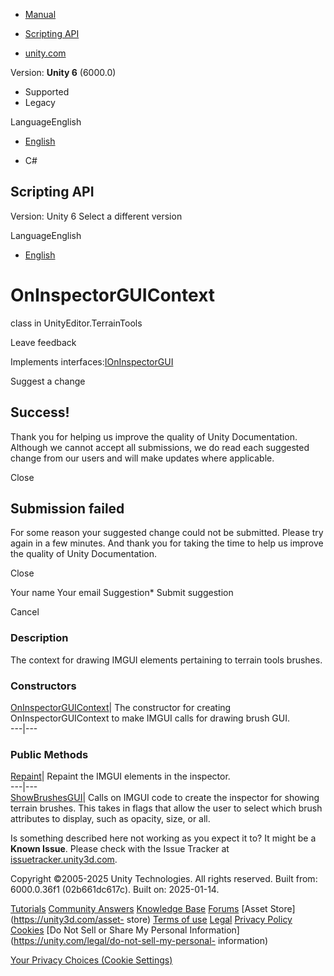 [ ]()

  * [Manual](../Manual/index.html)
  * [Scripting API](../ScriptReference/index.html)

  * [unity.com](https://unity.com/)

Version: **Unity 6** (6000.0)

  * Supported
  * Legacy

LanguageEnglish

  * [English]()

  * C#

[ ](https://docs.unity3d.com)

## Scripting API

Version: Unity 6 Select a different version

LanguageEnglish

  * [English]()

# OnInspectorGUIContext

class in UnityEditor.TerrainTools

Leave feedback

  

Implements interfaces:[IOnInspectorGUI](TerrainTools.IOnInspectorGUI.html)

Suggest a change

## Success!

Thank you for helping us improve the quality of Unity Documentation. Although
we cannot accept all submissions, we do read each suggested change from our
users and will make updates where applicable.

Close

## Submission failed

For some reason your suggested change could not be submitted. Please <a>try
again</a> in a few minutes. And thank you for taking the time to help us
improve the quality of Unity Documentation.

Close

Your name Your email Suggestion* Submit suggestion

Cancel

[ ]()

### Description

The context for drawing IMGUI elements pertaining to terrain tools brushes.

### Constructors

[OnInspectorGUIContext](TerrainTools.OnInspectorGUIContext-ctor.html)| The
constructor for creating OnInspectorGUIContext to make IMGUI calls for drawing
brush GUI.  
---|---  
  
### Public Methods

[Repaint](TerrainTools.OnInspectorGUIContext.Repaint.html)| Repaint the IMGUI
elements in the inspector.  
---|---  
[ShowBrushesGUI](TerrainTools.OnInspectorGUIContext.ShowBrushesGUI.html)|
Calls on IMGUI code to create the inspector for showing terrain brushes. This
takes in flags that allow the user to select which brush attributes to
display, such as opacity, size, or all.  
  
Is something described here not working as you expect it to? It might be a
**Known Issue**. Please check with the Issue Tracker at
[issuetracker.unity3d.com](https://issuetracker.unity3d.com).

Copyright ©2005-2025 Unity Technologies. All rights reserved. Built from:
6000.0.36f1 (02b661dc617c). Built on: 2025-01-14.

[Tutorials](https://unity3d.com/learn) [Community
Answers](https://answers.unity3d.com) [Knowledge
Base](https://support.unity3d.com/hc/en-us)
[Forums](https://forum.unity3d.com) [Asset Store](https://unity3d.com/asset-
store) [Terms of use](https://docs.unity3d.com/Manual/TermsOfUse.html)
[Legal](https://unity.com/legal) [Privacy
Policy](https://unity.com/legal/privacy-policy)
[Cookies](https://unity.com/legal/cookie-policy) [Do Not Sell or Share My
Personal Information](https://unity.com/legal/do-not-sell-my-personal-
information)

[Your Privacy Choices (Cookie Settings)](javascript:void\(0\);)

